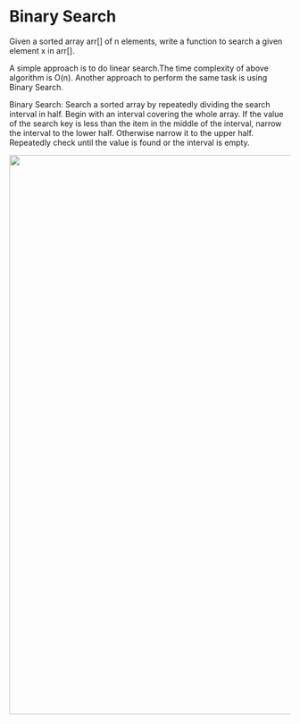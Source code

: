# Binary Search
Given a sorted array arr[] of n elements, write a function to search a given element x in arr[].

A simple approach is to do linear search.The time complexity of above algorithm is O(n). Another approach to perform the same task is using Binary Search.

Binary Search: Search a sorted array by repeatedly dividing the search interval in half. Begin with an interval covering the whole array. If the value of the search key is less than the item in the middle of the interval, narrow the interval to the lower half. Otherwise narrow it to the upper half. Repeatedly check until the value is found or the interval is empty.

<img src="https://github.com/baquer/DataStructure-Algorithm-Swift/blob/master/images/binary-search1.png"
width="1000">
